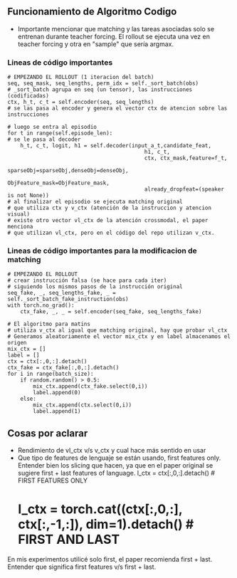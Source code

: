 ## Funcionamiento de Algoritmo Codigo
- Importante mencionar que matching y las tareas asociadas solo se entrenan durante
teacher forcing. El rollout se ejecuta una vez en teacher forcing y otra en "sample" que sería argmax.

### Lineas de código importantes
    # EMPEZANDO EL ROLLOUT (1 iteracion del batch)
    seq, seq_mask, seq_lengths, perm_idx = self._sort_batch(obs)
    # _sort_batch agrupa en seq (un tensor), las instrucciones (codificadas)
    ctx, h_t, c_t = self.encoder(seq, seq_lengths)
    # se las pasa al encoder y genera el vector ctx de atencion sobre las instrucciones

    # luego se entra al episodio
    for t in range(self.episode_len):
    # se le pasa al decoder
        h_t, c_t, logit, h1 = self.decoder(input_a_t,candidate_feat,
                                               h1, c_t,
                                               ctx, ctx_mask,feature=f_t,
                                               sparseObj=sparseObj,denseObj=denseObj,
                                               ObjFeature_mask=ObjFeature_mask,
                                               already_dropfeat=(speaker is not None))
    # al finalizar el episodio se ejecuta matching original
    # que utiliza ctx y v_ctx (atención de la instruccion y atencion visual)
    # existe otro vector vl_ctx de la atención crossmodal, el paper menciona
    # que utilizan vl_ctx, pero en el código del repo utilizan v_ctx.
    
### Lineas de código importantes para la modificacion de matching
    # EMPEZANDO EL ROLLOUT
    # crear instrucción falsa (se hace para cada iter)
    # siguiendo los mismos pasos de la instrucción original
    seq_fake, _, seq_lengths_fake, _ = self._sort_batch_fake_instruction(obs)
    with torch.no_grad():
        ctx_fake, _, _ = self.encoder(seq_fake, seq_lengths_fake)

    # El algoritmo para matins
    # utiliza v_ctx al igual que matching original, hay que probar vl_ctx
    # Generamos aleatoriamente el vector mix_ctx y en label almacenamos el origen
    mix_ctx = []
    label = []
    ctx = ctx[:,0,:].detach()
    ctx_fake = ctx_fake[:,0,:].detach()
    for i in range(batch_size):
        if random.random() > 0.5:
            mix_ctx.append(ctx_fake.select(0,i))
            label.append(0)
        else:
            mix_ctx.append(ctx.select(0,i))
            label.append(1)



## Cosas por aclarar
- Rendimiento de vl_ctx v/s v_ctx y cual hace más sentido en usar
- Que tipo de features de lenguaje se están usando, first features only.
Entender bien los slicing que hacen, ya que en el paper original se sugiere first + last features of language.
    l_ctx = ctx[:,0,:].detach() # FIRST FEATURES ONLY
    # l_ctx = torch.cat((ctx[:,0,:], ctx[:,-1,:]), dim=1).detach() # FIRST AND LAST
En mis experimentos utilicé solo first, el paper recomienda first + last.
Entender que significa first features v/s first + last.